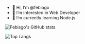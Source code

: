 - 👋 Hi, I’m @febiago
- 👀 I’m interested in Web Developer
- 🌱 I’m currently learning Node.js

![Febiago's GitHub stats](https://github-readme-stats.vercel.app/api?username=febiago&show_icons=true&theme=onedark)

![Top Langs](https://github-readme-stats.vercel.app/api/top-langs/?username=febiago&layout=compact&theme=onedark)

<!---
febiago/febiago is a ✨ special ✨ repository because its `README.md` (this file) appears on your GitHub profile.
You can click the Preview link to take a look at your changes.
--->
